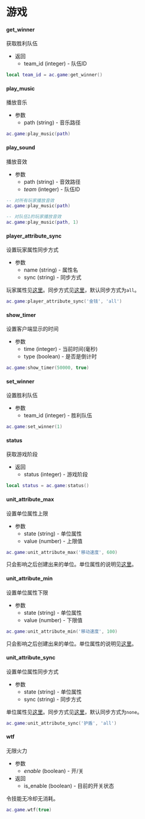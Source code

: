 # 游戏

#### get_winner
获取胜利队伍

* 返回
    * team_id (integer) - 队伍ID

```lua
local team_id = ac.game:get_winner()
```

#### play_music
播放音乐

* 参数
    * path (string) - 音乐路径

```lua
ac.game:play_music(path)
```

#### play_sound
播放音效

* 参数
    * path (string) - 音效路径
    * *team* (integer) - 队伍ID

```lua
-- 对所有玩家播放音效
ac.game:play_music(path)

-- 对队伍1的玩家播放音效
ac.game:play_music(path, 1)
```

#### player_attribute_sync
设置玩家属性同步方式

* 参数
    * name (string) - 属性名
    * sync (string) - 同步方式

玩家属性见[这里][玩家属性]。同步方式见[这里][同步方式]，默认同步方式为`all`。

```lua
ac.game:player_attribute_sync('金钱', 'all')
```

#### show_timer
设置客户端显示的时间

* 参数
    * time (integer) - 当前时间(毫秒)
    * type (boolean) - 是否是倒计时

```lua
ac.game:show_timer(50000, true)
```

#### set_winner
设置胜利队伍

* 参数
    * team_id (integer) - 胜利队伍

```lua
ac.game:set_winner(1)
```

#### status
获取游戏阶段

* 返回
    * status (integer) - 游戏阶段

```lua
local status = ac.game:status()
```

#### unit_attribute_max
设置单位属性上限

* 参数
    * state (string) - 单位属性
    * value (number) - 上限值

```lua
ac.game:unit_attribute_max('移动速度', 600)
```

只会影响之后创建出来的单位。单位属性的说明见[这里][单位属性]。

#### unit_attribute_min
设置单位属性下限

* 参数
    * state (string) - 单位属性
    * value (number) - 下限值

```lua
ac.game:unit_attribute_min('移动速度', 100)
```

只会影响之后创建出来的单位。单位属性的说明见[这里][单位属性]。

#### unit_attribute_sync
设置单位属性同步方式

* 参数
    * state (string) - 单位属性
    * sync (string) - 同步方式

单位属性见[这里][单位属性]。同步方式见[这里][同步方式]，默认同步方式为`none`。

```lua
ac.game:unit_attribute_sync('护盾', 'all')
```

#### wtf
无限火力

* 参数
    * *enable* (boolean) - 开/关
* 返回
    * is_enable (boolean) - 目前的开关状态

令技能无冷却无消耗。

```lua
ac.game.wtf(true)
```

[同步方式]: /ac/game/同步方式
[玩家属性]: /ac/player/attribute
[单位属性]: /ac/unit/attribute
